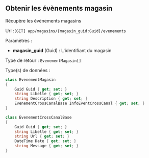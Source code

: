 ## <span id='obtenir'>Obtenir les évènements magasin</span>

Récupère les évènements magasins

Url :`[GET] app/magasins/{magasin_guid:Guid}/evenements`

Paramètres : 

- **magasin_guid** (Guid) : L'identifiant du magasin

Type de retour : `EvenementMagasin[]`

Type(s) de données :

```csharp
class EvenementMagasin
{
	Guid Guid { get; set; }
	string Libelle { get; set; }
	string Description { get; set; }
	EvenementCrossCanalBase InfoEventCrossCanal { get; set; }
}

class EvenementCrossCanalBase
{
	Guid Guid { get; set; }
	string Libelle { get; set; }
	string Url { get; set; }
	DateTime Date { get; set; }
	string Message { get; set; }
}

```
